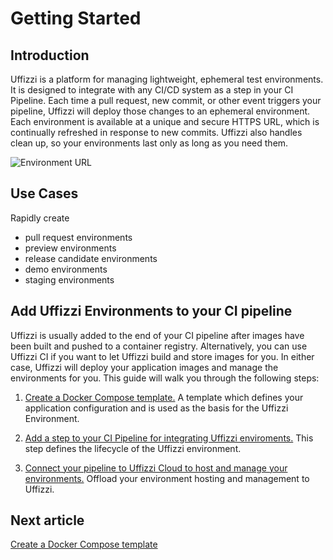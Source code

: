 # Getting Started

## Introduction

Uffizzi is a platform for managing lightweight, ephemeral test environments. It is designed to integrate with any CI/CD system as a step in your CI Pipeline. Each time a pull request, new commit, or other event triggers your pipeline, Uffizzi will deploy those changes to an ephemeral environment. Each environment is available at a unique and secure HTTPS URL, which is continually refreshed in response to new commits. Uffizzi also handles clean up, so your environments last only as long as you need them.  

![Environment URL](/assets/images/environment-url.png)

## Use Cases

Rapidly create

- pull request environments  
- preview environments  
- release candidate environments  
- demo environments  
- staging environments  

## Add Uffizzi Environments to your CI pipeline

Uffizzi is usually added to the end of your CI pipeline after images have been built and pushed to a container registry. Alternatively, you can use Uffizzi CI if you want to let Uffizzi build and store images for you. In either case, Uffizzi will deploy your application images and manage the environments for you. This guide will walk you through the following steps:

1. [Create a Docker Compose template.](docker-compose-template.md)
A template which defines your application configuration and is used as the basis for the Uffizzi Environment.

2. [Add a step to your CI Pipeline for integrating Uffizzi enviroments.](integrate-with-ci.md)
This step defines the lifecycle of the Uffizzi environment.

3. [Connect your pipeline to Uffizzi Cloud to host and manage your environments.](connect-to-uffizzi-cloud.md)
Offload your environment hosting and management to Uffizzi.

## Next article

[Create a Docker Compose template](docker-compose-template.md)

